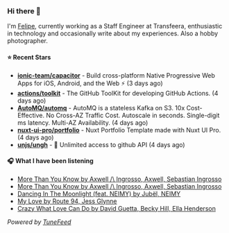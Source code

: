 ### Hi there 👋

I'm [Felipe](https://felipevm.com), currently working as a Staff Engineer at Transfeera, enthusiastic in technology and occasionally write about my experiences. Also a hobby photographer.

#### ⭐ Recent Stars
- **[ionic-team/capacitor](https://github.com/ionic-team/capacitor)** - Build cross-platform Native Progressive Web Apps for iOS, Android, and the Web ⚡️ (3 days ago)
- **[actions/toolkit](https://github.com/actions/toolkit)** - The GitHub ToolKit for developing GitHub Actions. (4 days ago)
- **[AutoMQ/automq](https://github.com/AutoMQ/automq)** - AutoMQ is a stateless Kafka on S3. 10x Cost-Effective. No Cross-AZ Traffic Cost. Autoscale in seconds. Single-digit ms latency. Multi-AZ Availability. (4 days ago)
- **[nuxt-ui-pro/portfolio](https://github.com/nuxt-ui-pro/portfolio)** - Nuxt Portfolio Template made with Nuxt UI Pro. (4 days ago)
- **[unjs/ungh](https://github.com/unjs/ungh)** - 🐙 Unlimited access to github API (4 days ago)

#### 🎧 What I have been listening
- [More Than You Know by Axwell /\ Ingrosso, Axwell, Sebastian Ingrosso](https://open.spotify.com/track/6h5PAsRni4IRlxWr6uDPTP)
- [More Than You Know by Axwell /\ Ingrosso, Axwell, Sebastian Ingrosso](https://open.spotify.com/track/6h5PAsRni4IRlxWr6uDPTP)
- [Dancing In The Moonlight (feat. NEIMY) by Jubël, NEIMY](https://open.spotify.com/track/4GSDkZt7GcmzBWmsMcpaVO)
- [My Love by Route 94, Jess Glynne](https://open.spotify.com/track/4N1MFKjziFHH4IS3RYYUrU)
- [Crazy What Love Can Do by David Guetta, Becky Hill, Ella Henderson](https://open.spotify.com/track/1WCEAGGRD066z2Q89ObXTq)

_Powered by [TuneFeed](https://tunefeed.app?ref=github.com)_

